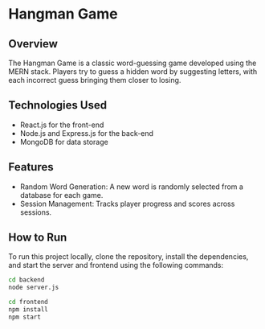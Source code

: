 # Hangman Game

## Overview
The Hangman Game is a classic word-guessing game developed using the MERN stack. Players try to guess a hidden word by suggesting letters, with each incorrect guess bringing them closer to losing.

## Technologies Used
- React.js for the front-end
- Node.js and Express.js for the back-end
- MongoDB for data storage

## Features
- Random Word Generation: A new word is randomly selected from a database for each game.
- Session Management: Tracks player progress and scores across sessions.

## How to Run
To run this project locally, clone the repository, install the dependencies, and start the server and frontend using the following commands:

```bash
cd backend
node server.js

cd frontend
npm install
npm start
